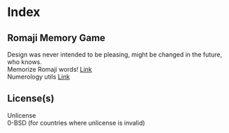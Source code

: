 # Index
## Romaji Memory Game
Design was never intended to be pleasing, might be changed in the future, who knows.<br>
Memorize Romaji words! [Link](https://slowsient.github.io/romaji)<br>
Numerology utils [Link](https://slowsient.github.io/numero)<br>
## License(s)
Unlicense<br>
0-BSD (for countries where unlicense is invalid)<br>
